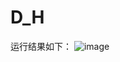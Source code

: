 # D_H
运行结果如下：
![image](https://github.com/gujiprogram/D_H/assets/118802992/18171736-94c2-4b77-b1da-7cc2afc0ca37)
